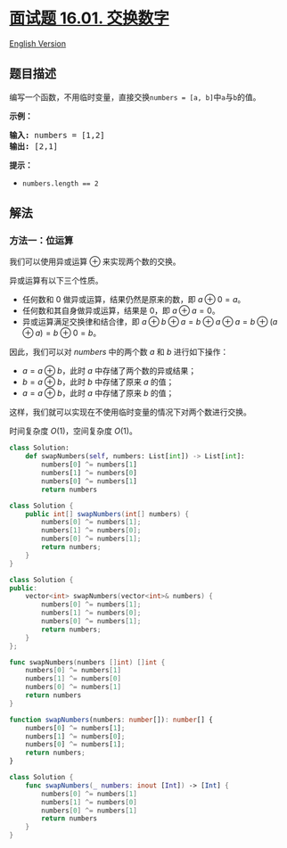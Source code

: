 # [面试题 16.01. 交换数字](https://leetcode.cn/problems/swap-numbers-lcci)

[English Version](/lcci/16.01.Swap%20Numbers/README_EN.md)

## 题目描述

<!-- 这里写题目描述 -->
<p>编写一个函数，不用临时变量，直接交换<code>numbers = [a, b]</code>中<code>a</code>与<code>b</code>的值。</p>
<p><strong>示例：</strong></p>
<pre><strong>输入:</strong> numbers = [1,2]
<strong>输出:</strong> [2,1]
</pre>
<p><strong>提示：</strong></p>
<ul>
<li><code>numbers.length == 2</code></li>
</ul>

## 解法

### 方法一：位运算

我们可以使用异或运算 $\oplus$ 来实现两个数的交换。

异或运算有以下三个性质。

-   任何数和 $0$ 做异或运算，结果仍然是原来的数，即 $a \oplus 0=a$。
-   任何数和其自身做异或运算，结果是 $0$，即 $a \oplus a=0$。
-   异或运算满足交换律和结合律，即 $a \oplus b \oplus a=b \oplus a \oplus a=b \oplus (a \oplus a)=b \oplus 0=b$。

因此，我们可以对 $numbers$ 中的两个数 $a$ 和 $b$ 进行如下操作：

-   $a=a \oplus b$，此时 $a$ 中存储了两个数的异或结果；
-   $b=a \oplus b$，此时 $b$ 中存储了原来 $a$ 的值；
-   $a=a \oplus b$，此时 $a$ 中存储了原来 $b$ 的值；

这样，我们就可以实现在不使用临时变量的情况下对两个数进行交换。

时间复杂度 $O(1)$，空间复杂度 $O(1)$。

<!-- tabs:start -->

```python
class Solution:
    def swapNumbers(self, numbers: List[int]) -> List[int]:
        numbers[0] ^= numbers[1]
        numbers[1] ^= numbers[0]
        numbers[0] ^= numbers[1]
        return numbers
```

```java
class Solution {
    public int[] swapNumbers(int[] numbers) {
        numbers[0] ^= numbers[1];
        numbers[1] ^= numbers[0];
        numbers[0] ^= numbers[1];
        return numbers;
    }
}
```

```cpp
class Solution {
public:
    vector<int> swapNumbers(vector<int>& numbers) {
        numbers[0] ^= numbers[1];
        numbers[1] ^= numbers[0];
        numbers[0] ^= numbers[1];
        return numbers;
    }
};
```

```go
func swapNumbers(numbers []int) []int {
	numbers[0] ^= numbers[1]
	numbers[1] ^= numbers[0]
	numbers[0] ^= numbers[1]
	return numbers
}
```

```ts
function swapNumbers(numbers: number[]): number[] {
    numbers[0] ^= numbers[1];
    numbers[1] ^= numbers[0];
    numbers[0] ^= numbers[1];
    return numbers;
}
```

```swift
class Solution {
    func swapNumbers(_ numbers: inout [Int]) -> [Int] {
        numbers[0] ^= numbers[1]
        numbers[1] ^= numbers[0]
        numbers[0] ^= numbers[1]
        return numbers
    }
}
```

<!-- tabs:end -->

<!-- end -->
